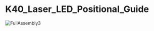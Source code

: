 # K40_Laser_LED_Positional_Guide

![FullAssembly3](https://github.com/nathanhborger/K40_Laser_LED_Positional_Guide/assets/75147239/500ece12-0d14-4dc7-a5a6-6b3658ab6c29)
